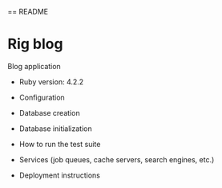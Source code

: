 == README

# Rig blog

Blog application

* Ruby version: 4.2.2

* Configuration

* Database creation

* Database initialization

* How to run the test suite

* Services (job queues, cache servers, search engines, etc.)

* Deployment instructions
